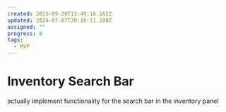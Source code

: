 ```yaml
---
created: 2023-09-20T13:49:18.162Z
updated: 2024-07-07T20:10:11.108Z
assigned: ""
progress: 0
tags:
  - MVP
---
```


# Inventory Search Bar

actually implement functionality for the search bar in the inventory panel
